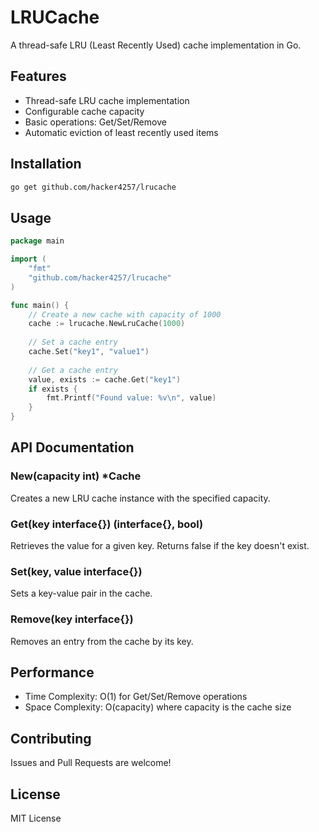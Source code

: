# LRUCache

A thread-safe LRU (Least Recently Used) cache implementation in Go.

## Features

- Thread-safe LRU cache implementation
- Configurable cache capacity
- Basic operations: Get/Set/Remove
- Automatic eviction of least recently used items

## Installation

```bash
go get github.com/hacker4257/lrucache
```

## Usage

```go
package main

import (
    "fmt"
    "github.com/hacker4257/lrucache"
)

func main() {
    // Create a new cache with capacity of 1000
    cache := lrucache.NewLruCache(1000)
    
    // Set a cache entry
    cache.Set("key1", "value1")
    
    // Get a cache entry
    value, exists := cache.Get("key1")
    if exists {
        fmt.Printf("Found value: %v\n", value)
    }
}
```

## API Documentation

### New(capacity int) *Cache
Creates a new LRU cache instance with the specified capacity.

### Get(key interface{}) (interface{}, bool)
Retrieves the value for a given key. Returns false if the key doesn't exist.

### Set(key, value interface{})
Sets a key-value pair in the cache.

### Remove(key interface{})
Removes an entry from the cache by its key.

## Performance

- Time Complexity: O(1) for Get/Set/Remove operations
- Space Complexity: O(capacity) where capacity is the cache size

## Contributing

Issues and Pull Requests are welcome!

## License

MIT License
